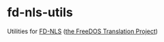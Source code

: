 # fd-nls-utils
Utilities for [FD-NLS](https://github.com/shidel/fd-nls) ([the FreeDOS Translation Project](https://shidel.github.io/fd-nls))
